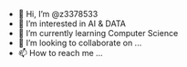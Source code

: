 - 👋 Hi, I’m @z3378533
- 👀 I’m interested in AI & DATA
- 🌱 I’m currently learning Computer Science
- 💞️ I’m looking to collaborate on ...
- 📫 How to reach me ...

<!---
z3378533/z3378533 is a ✨ special ✨ repository because its `README.md` (this file) appears on your GitHub profile.
You can click the Preview link to take a look at your changes.
--->
